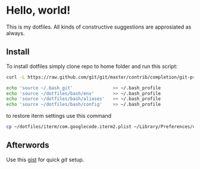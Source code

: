 Hello, world!
=============

This is my dotfiles. All kinds of constructive suggestions are approsiated as always.

Install
-------

To install dotfiles simply clone repo to home folder and run this script:

```bash
curl -L https://raw.github.com/git/git/master/contrib/completion/git-prompt.sh > ~/.bash_git

echo 'source ~/.bash_git'               >> ~/.bash_profile
echo 'source ~/dotfiles/bash/env'       >> ~/.bash_profile
echo 'source ~/dotfiles/bash/aliases'   >> ~/.bash_profile
echo 'source ~/dotfiles/bash/config'    >> ~/.bash_profile
```

to restore iterm settings use this command
```bash
cp ~/dotfiles/iterm/com.googlecode.iterm2.plist ~/Library/Preferences/com.googlecode.iterm2.plist
```


Afterwords
----------
Use this [gist](https://gist.github.com/2932850) for quick _git_ setup.

